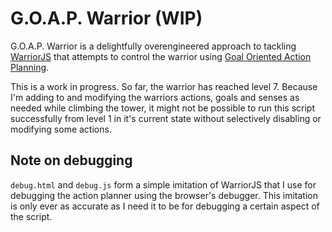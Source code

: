 # G.O.A.P. Warrior (WIP)
G.O.A.P. Warrior is a delightfully overengineered approach to tackling [WarriorJS](https://github.com/olistic/warriorjs) that attempts to control the warrior using [Goal Oriented Action Planning](http://alumni.media.mit.edu/~jorkin/gdc2006_orkin_jeff_fear.pdf).

This is a work in progress. So far, the warrior has reached level 7. Because I'm adding to and modifying the warriors actions, goals and senses as needed while climbing the tower, it might not be possible to run this script successfully from level 1 in it's current state without selectively disabling or modifying some actions.

## Note on debugging
`debug.html` and `debug.js` form a simple imitation of WarriorJS that I use for debugging the action planner using the browser's debugger. This imitation is only ever as accurate as I need it to be for debugging a certain aspect of the script.
